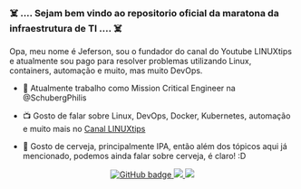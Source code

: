 ### :skull_and_crossbones: .... Sejam bem vindo ao repositorio oficial da maratona da infraestrutura de TI ....  :skull_and_crossbones:

Opa, meu nome é Jeferson, sou o fundador do canal do Youtube LINUXtips e atualmente sou pago para resolver problemas utilizando Linux, containers, automação e muito, mas muito DevOps. 

- :rocket: Atualmente trabalho como Mission Critical Engineer na @SchubergPhilis

- :tv: Gosto de falar sobre Linux, DevOps, Docker, Kubernetes, automação e muito mais no [Canal LINUXtips](https://youtube.com/linuxtips)

- 💬 Gosto de cerveja, principalmente IPA, então além dos tópicos aqui já mencionado, podemos ainda falar sobre cerveja, é claro! :D

<p align="center">
  <a href="https://github.com/badtuxx?tab=followers">
    <img src="https://img.shields.io/github/followers/badtuxx?label=Followers&logo=GitHub&style=for-the-badge" alt="GitHub badge" />
  </a>
  <a href="http://twitter.com/badtux_">
    <img src="https://img.shields.io/twitter/follow/badtux_?label=Twitter&logo=twitter&style=for-the-badge" />
  </a>
  <a href="http://youtube.com/linuxtips?sub_confirmation=1">
    <img src="https://img.shields.io/youtube/views/pV0nkr61XP8?label=YouTube&logo=YouTube&style=for-the-badge" />
  </a>
</p>

<!--
**badtuxx/badtuxx** is a ✨ _special_ ✨ repository because its `README.md` (this file) appears on your GitHub profile.

Here are some ideas to get you started:

- 🔭 I’m currently working on ...
- 🌱 I’m currently learning ...
- 👯 I’m looking to collaborate on ...
- 🤔 I’m looking for help with ...
- 💬 Ask me about ...
- 📫 How to reach me: ...
- 😄 Pronouns: ...
- ⚡ Fun fact: ...
-->
